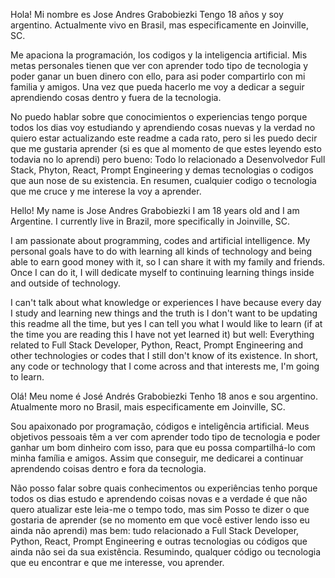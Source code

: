 Hola! 
Mi nombre es Jose Andres Grabobiezki
Tengo 18 años y soy argentino.
Actualmente vivo en Brasil, mas especificamente en Joinville, SC.

Me apaciona la programación, los codigos y la inteligencia artificial.
Mis metas personales tienen que ver con aprender todo tipo de tecnologia y poder ganar un buen dinero con ello,
para asi poder compartirlo con mi familia y amigos.
Una vez que pueda hacerlo me voy a dedicar a seguir aprendiendo cosas dentro y fuera de la tecnologia.

No puedo hablar sobre que conocimientos o experiencias tengo porque todos los dias voy estudiando y
aprendiendo cosas nuevas y la verdad no quiero estar actualizando este readme a cada rato, pero si
les puedo decir que me gustaria aprender (si es que al momento de que estes leyendo esto todavia no lo aprendi)
pero bueno: Todo lo relacionado a Desenvolvedor Full Stack, Phyton, React, Prompt Engineering y demas tecnologias o codigos
que aun nose de su existencia.
En resumen, cualquier codigo o tecnologia que me cruce y me interese la voy a aprender.




Hello!
My name is Jose Andres Grabobiezki
I am 18 years old and I am Argentine.
I currently live in Brazil, more specifically in Joinville, SC.

I am passionate about programming, codes and artificial intelligence.
My personal goals have to do with learning all kinds of technology and being able to earn good money with it,
so I can share it with my family and friends.
Once I can do it, I will dedicate myself to continuing learning things inside and outside of technology.

I can't talk about what knowledge or experiences I have because every day I study and
learning new things and the truth is I don't want to be updating this readme all the time, but yes
I can tell you what I would like to learn (if at the time you are reading this I have not yet learned it)
but well: Everything related to Full Stack Developer, Python, React, Prompt Engineering and other technologies or codes
that I still don't know of its existence.
In short, any code or technology that I come across and that interests me, I'm going to learn.




Olá!
Meu nome é José Andrés Grabobiezki
Tenho 18 anos e sou argentino.
Atualmente moro no Brasil, mais especificamente em Joinville, SC.

Sou apaixonado por programação, códigos e inteligência artificial.
Meus objetivos pessoais têm a ver com aprender todo tipo de tecnologia e poder ganhar um bom dinheiro com isso,
para que eu possa compartilhá-lo com minha família e amigos.
Assim que conseguir, me dedicarei a continuar aprendendo coisas dentro e fora da tecnologia.

Não posso falar sobre quais conhecimentos ou experiências tenho porque todos os dias estudo e
aprendendo coisas novas e a verdade é que não quero atualizar este leia-me o tempo todo, mas sim
Posso te dizer o que gostaria de aprender (se no momento em que você estiver lendo isso eu ainda não aprendi)
mas bem: tudo relacionado a Full Stack Developer, Python, React, Prompt Engineering e outras tecnologias ou códigos
que ainda não sei da sua existência.
Resumindo, qualquer código ou tecnologia que eu encontrar e que me interesse, vou aprender.
